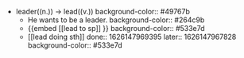 - leader((n.)) -> lead((v.))
  background-color:: #49767b
	- He wants to be a leader.
	  background-color:: #264c9b
	- {{embed [[lead to sp]] }}
	  background-color:: #533e7d
	- [[lead doing sth]]
	  done:: 1626147969395
	  later:: 1626147967828
	  background-color:: #533e7d